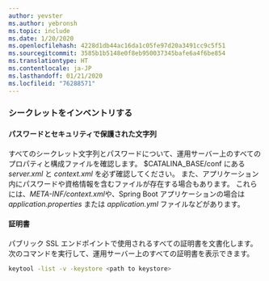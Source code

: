 ```yaml
---
author: yevster
ms.author: yebronsh
ms.topic: include
ms.date: 1/20/2020
ms.openlocfilehash: 4228d1db44ac16da1c05fe97d20a3491cc9c5f51
ms.sourcegitcommit: 3585b1b5148e0f8eb950037345bafe6a4f6be854
ms.translationtype: HT
ms.contentlocale: ja-JP
ms.lasthandoff: 01/21/2020
ms.locfileid: "76288571"
---
```

### <a name="inventory-secrets"></a>シークレットをインベントリする

#### <a name="passwords-and-secure-strings"></a>パスワードとセキュリティで保護された文字列

すべてのシークレット文字列とパスワードについて、運用サーバー上のすべてのプロパティと構成ファイルを確認します。 $CATALINA_BASE/conf にある *server.xml* と *context.xml* を必ず確認してください。 また、アプリケーション内にパスワードや資格情報を含むファイルが存在する場合もあります。 これらには、*META-INF/context.xml*や、Spring Boot アプリケーションの場合は *application.properties* または *application.yml* ファイルなどがあります。

#### <a name="certificates"></a>証明書

パブリック SSL エンドポイントで使用されるすべての証明書を文書化します。 次のコマンドを実行して、運用サーバー上のすべての証明書を表示できます。

```bash
keytool -list -v -keystore <path to keystore>
```
